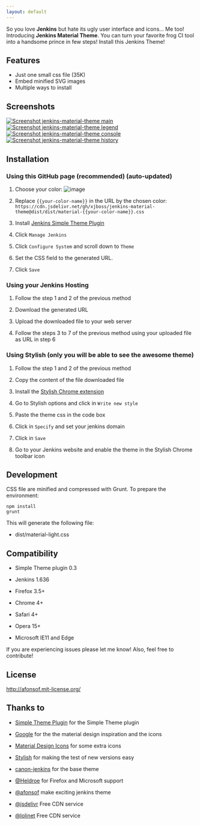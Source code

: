 ```yaml
---
layout: default
---
```


So you love **Jenkins** but hate its ugly user interface and icons... Me too! Introducing **Jenkins Material Theme**.
You can turn your favorite frog CI tool into a handsome prince in few steps! Install this Jenkins Theme!
 
## Features
* Just one small css file (35K)
* Embed minified SVG images
* Multiple ways to install

## Screenshots
[![Screenshot jenkins-material-theme main](http://afonsof.com/jenkins-material-theme/images/screenshot-jenkins-theme-material-main.png)](http://afonsof.com/jenkins-material-theme/images/screenshot-jenkins-theme-material-main-large.png)      [![Screenshot jenkins-material-theme legend](http://afonsof.com/jenkins-material-theme/images/screenshot-jenkins-theme-material-legend.png)](http://afonsof.com/jenkins-material-theme/images/screenshot-jenkins-theme-material-legend-large.png) [![Screenshot jenkins-material-theme console](http://afonsof.com/jenkins-material-theme/images/screenshot-jenkins-theme-material-console.png)](http://afonsof.com/jenkins-material-theme/images/screenshot-jenkins-theme-material-console-large.png)
[![Screenshot jenkins-material-theme history](http://afonsof.com/jenkins-material-theme/images/screenshot-jenkins-theme-material-history.png)](http://afonsof.com/jenkins-material-theme/images/screenshot-jenkins-theme-material-history-large.png)



## Installation 

### Using this GitHub page (recommended) (auto-updated)

1. Choose your color:
![image](http://afonsof.com/jenkins-material-theme/images/pallete.png)

2. Replace `{{your-color-name}}` in the URL by the chosen color: `https://cdn.jsdelivr.net/gh/xjboss/jenkins-material-theme@dist/dist/material-{{your-color-name}}.css`

3. Install [Jenkins Simple Theme Plugin][simple]

4. Click `Manage Jenkins`

5. Click `Configure System` and scroll down to `Theme`

6. Set the CSS field to the generated URL.

7. Click `Save`


### Using your Jenkins Hosting

1. Follow the step 1 and 2 of the previous method

2. Download the generated URL

3. Upload the downloaded file to your web server

4. Follow the steps 3 to 7 of the previous method using your uploaded file as URL in step 6


### Using Stylish (only you will be able to see the awesome theme)

1. Follow the step 1 and 2 of the previous method

1. Copy the content of the file downloaded file

1. Install the [Stylish Chrome extension][stylish]

1. Go to Stylish options and click in `Write new style`

1. Paste the theme css in the code box

1. Click in `Specify` and set your jenkins domain

1. Click in `Save`

1. Go to your Jenkins website and enable the theme in the Stylish Chrome toolbar icon


## Development

CSS file are minified and compressed with Grunt. To prepare the environment:

```
npm install
grunt
```

This will generate the following file:
- dist/material-light.css

## Compatibility
- Simple Theme plugin 0.3

- Jenkins 1.636

- Firefox 3.5+

- Chrome 4+

- Safari 4+

- Opera 15+

- Microsoft IE11 and Edge


If you are experiencing issues please let me know! Also, feel free to contribute!

## License
http://afonsof.mit-license.org/

## Thanks to

- [Simple Theme Plugin][simple] for the Simple Theme plugin

- [Google][google] for the the material design inspiration and the icons

- [Material Design Icons][material-design-icons] for some extra icons

- [Stylish][stylish] for making the test of new versions easy

- [canon-jenkins][canon-jenkins] for the base theme

- [@Heldroe][heldroe] for Firefox and Microsoft support

- [@afonsof][afonsof] make exciting jenkins theme

- [@jsdelivr][jsdelivr] Free CDN service

- [@lolinet][lolinet] Free CDN service

[simple]: https://wiki.jenkins-ci.org/display/JENKINS/Simple+Theme+Plugin
[google]: https://www.google.com/design/spec/material-design/introduction.html
[material-design-icons]: https://materialdesignicons.com/
[stylish]: https://chrome.google.com/webstore/detail/stylish/fjnbnpbmkenffdnngjfgmeleoegfcffe
[canon-jenkins]: https://github.com/rackerlabs/canon-jenkins
[heldroe]: https://github.com/Heldroe
[afonsof]: http://afonsof.com
[jsdelivr]: https://jedelivr.net
[lolinet]: https://css.loli.net